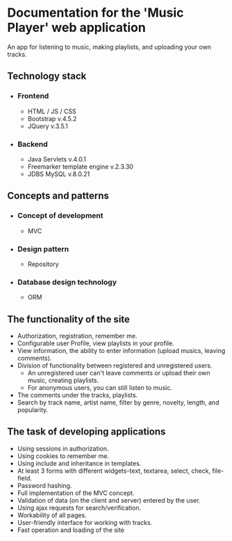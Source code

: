 # Documentation for the 'Music Player' web application
An app for listening to music, making playlists, and uploading your own tracks.
## Technology stack
- ### Frontend 
  - HTML / JS / CSS
  - Bootstrap v.4.5.2
  - JQuery v.3.5.1
  
- ### Backend
  - Java Servlets v.4.0.1 
  - Freemarker template engine v.2.3.30
  - JDBS MySQL v.8.0.21
 
## Сoncepts and patterns
- ### Concept of development
  - MVC
- ### Design pattern
  - Repository
- ### Database design technology
  - ORM
  
 ## The functionality of the site
 - Authorization, registration, remember me.
 - Сonfigurable user Profile, view playlists in your profile.
 - View information, the ability to enter information (upload musics, leaving comments).
 - Division of functionality between registered and unregistered users. 
    - An unregistered user can't leave comments or upload their own music, creating playlists.
    - For anonymous users, you can still listen to music.
 - The comments under the tracks, playlists.
 - Search by track name, artist name, filter by genre, novelty, length, and popularity.
 
 ## The task of developing applications
 - Using sessions in authorization.
 - Using cookies to remember me.
 - Using include and inheritance in templates.
 - At least 3 forms with different widgets-text, textarea, select, check, file-field.
 - Password hashing.
 - Full implementation of the MVC concept.
 - Validation of data (on the client and server) entered by the user.
 - Using ajax requests for search/verification.
 - Workability of all pages.
 - User-friendly interface for working with tracks.
 - Fast operation and loading of the site
